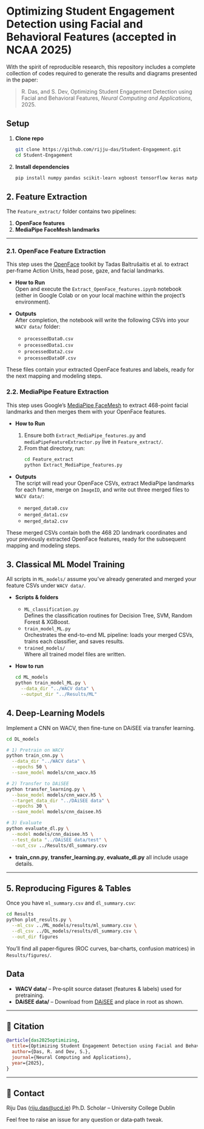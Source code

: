 # Optimizing Student Engagement Detection using Facial and Behavioral Features (accepted in NCAA 2025)

With the spirit of reproducible research, this repository includes a complete collection of codes required to generate the results and diagrams presented in the paper:

> R. Das, and S. Dev, Optimizing Student Engagement Detection using Facial and Behavioral Features, *Neural Computing and Applications*, 2025.




## Setup

1. **Clone repo**  
   ```bash
   git clone https://github.com/rijju-das/Student-Engagement.git
   cd Student-Engagement
   ```

2. **Install dependencies**

   ```bash
   pip install numpy pandas scikit-learn xgboost tensorflow keras matplotlib mediapipe
   ```

## 2. Feature Extraction

The `Feature_extract/` folder contains two pipelines:

1. **OpenFace features**  
2. **MediaPipe FaceMesh landmarks**

---

### 2.1. OpenFace Feature Extraction

This step uses the [OpenFace](https://github.com/TadasBaltrusaitis/OpenFace) toolkit by Tadas Baltrušaitis et al. to extract per‐frame Action Units, head pose, gaze, and facial landmarks.

- **How to Run**  
  Open and execute the `Extract_OpenFace_features.ipynb` notebook (either in Google Colab or on your local machine within the project’s environment).  

- **Outputs**  
  After completion, the notebook will write the following CSVs into your `WACV data/` folder:  
  - `processedData0.csv`  
  - `processedData1.csv`  
  - `processedData2.csv`  
  - `processedDataOF.csv`  

These files contain your extracted OpenFace features and labels, ready for the next mapping and modeling steps.  


### 2.2. MediaPipe Feature Extraction

This step uses Google’s [MediaPipe FaceMesh](https://github.com/google/mediapipe) to extract 468-point facial landmarks and then merges them with your OpenFace features.

- **How to Run**  
  1. Ensure both `Extract_MediaPipe_features.py` and `mediaPipeFeatureExtractor.py` live in `Feature_extract/`.  
  2. From that directory, run:
     ```bash
     cd Feature_extract
     python Extract_MediaPipe_features.py
     ```

- **Outputs**  
  The script will read your OpenFace CSVs, extract MediaPipe landmarks for each frame, merge on `ImageID`, and write out three merged files to `WACV data/`:
  - `merged_data0.csv`
  - `merged_data1.csv`
  - `merged_data2.csv`

These merged CSVs contain both the 468 2D landmark coordinates and your previously extracted OpenFace features, ready for the subsequent mapping and modeling steps.  


## 3. Classical ML Model Training

All scripts in `ML_models/` assume you’ve already generated and merged your feature CSVs under `WACV data/`.

- **Scripts & folders**  
  - `ML_classification.py`  
    Defines the classification routines for Decision Tree, SVM, Random Forest & XGBoost.  
  - `train_model_ML.py`  
    Orchestrates the end-to-end ML pipeline: loads your merged CSVs, trains each classifier, and saves results.  
  - `trained_models/`  
    Where all trained model files are written.

- **How to run**  
  ```bash
  cd ML_models
  python train_model_ML.py \
    --data_dir "../WACV data" \
    --output_dir "../Results/ML"


## 4. Deep-Learning Models

Implement a CNN on WACV, then fine-tune on DAiSEE via transfer learning.

```bash
cd DL_models

# 1) Pretrain on WACV
python train_cnn.py \
  --data_dir "../WACV data" \
  --epochs 50 \
  --save_model models/cnn_wacv.h5

# 2) Transfer to DAiSEE
python transfer_learning.py \
  --base_model models/cnn_wacv.h5 \
  --target_data_dir "../DAiSEE data" \
  --epochs 30 \
  --save_model models/cnn_daisee.h5

# 3) Evaluate
python evaluate_dl.py \
  --model models/cnn_daisee.h5 \
  --test_data "../DAiSEE data/test" \
  --out_csv ../Results/dl_summary.csv
```

* **train\_cnn.py**, **transfer\_learning.py**, **evaluate\_dl.py** all include usage details.

---

## 5. Reproducing Figures & Tables

Once you have `ml_summary.csv` and `dl_summary.csv`:

```bash
cd Results
python plot_results.py \
  --ml_csv ../ML_models/results/ml_summary.csv \
  --dl_csv ../DL_models/results/dl_summary.csv \
  --out_dir figures
```

You’ll find all paper‐figures (ROC curves, bar‐charts, confusion matrices) in `Results/figures/`.


## Data

* **WACV data/** – Pre‐split source dataset (features & labels) used for pretraining.
* **DAiSEE data/** – Download from [DAiSEE](https://sites.google.com/view/daisee/) and place in root as shown.

---

## 📖 Citation

```bibtex
@article{das2025optimizing,
  title={Optimizing Student Engagement Detection using Facial and Behavioral Features},
  author={Das, R. and Dev, S.},
  journal={Neural Computing and Applications},
  year={2025},
}
```

---

## 👤 Contact

Riju Das ([riju.das@ucd.ie](mailto:riju.das@ucd.ie))
Ph.D. Scholar – University College Dublin

Feel free to raise an issue for any question or data‐path tweak.
